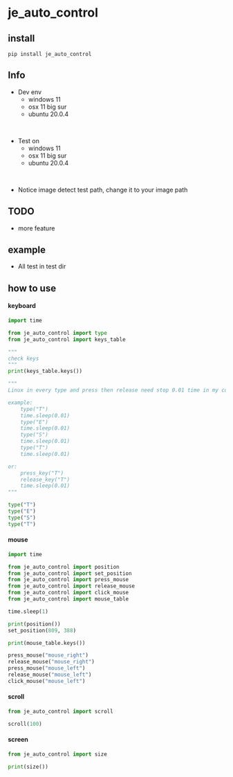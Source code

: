 # je_auto_control

## install

```
pip install je_auto_control
```

## Info

* Dev env
    * windows 11
    * osx 11 big sur
    * ubuntu 20.0.4

<br>

* Test on
    * windows 11
    * osx 11 big sur
    * ubuntu 20.0.4

<br>

* Notice image detect test path, change it to your image path

## TODO

* more feature

## example

* All test in test dir

## how to use

#### keyboard

```python
import time

from je_auto_control import type
from je_auto_control import keys_table

"""
check keys
"""
print(keys_table.keys())

"""
Linux in every type and press then release need stop 0.01 time in my computer,i'm not sure it's right?

example:
    type("T")
    time.sleep(0.01)
    type("E")
    time.sleep(0.01)
    type("S")
    time.sleep(0.01)
    type("T")
    time.sleep(0.01)

or:
    press_key("T")
    release_key("T")
    time.sleep(0.01)
"""

type("T")
type("E")
type("S")
type("T")
```

#### mouse

```python
import time

from je_auto_control import position
from je_auto_control import set_position
from je_auto_control import press_mouse
from je_auto_control import release_mouse
from je_auto_control import click_mouse
from je_auto_control import mouse_table

time.sleep(1)

print(position())
set_position(809, 388)

print(mouse_table.keys())

press_mouse("mouse_right")
release_mouse("mouse_right")
press_mouse("mouse_left")
release_mouse("mouse_left")
click_mouse("mouse_left")

```

#### scroll

```python
from je_auto_control import scroll

scroll(100)

```

#### screen

```python
from je_auto_control import size

print(size())
```
